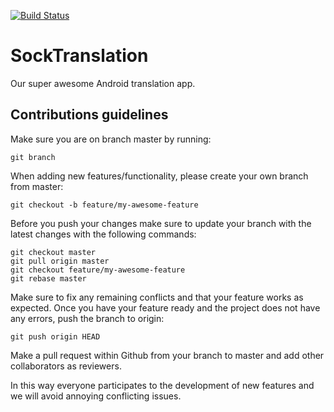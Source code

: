 [![Build Status](https://travis-ci.org/ovidiup13/SockTranslation.svg?branch=master)](https://travis-ci.org/ovidiup13/SockTranslation)

# SockTranslation

Our super awesome Android translation app.

## Contributions guidelines

Make sure you are on branch master by running:

```
git branch
```

When adding new features/functionality, please create your own branch from master:

```
git checkout -b feature/my-awesome-feature
```

Before you push your changes make sure to update your branch with the latest changes with the following commands:

```
git checkout master
git pull origin master
git checkout feature/my-awesome-feature
git rebase master
```

Make sure to fix any remaining conflicts and that your feature works as expected. Once you have your feature ready and the project does not have any errors, push the branch to origin:

```
git push origin HEAD
```

Make a pull request within Github from your branch to master and add other collaborators as reviewers.

In this way everyone participates to the development of new features and we will avoid annoying conflicting issues.
